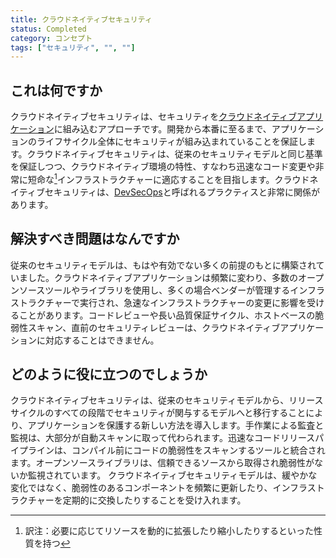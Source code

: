 ```yaml
---
title: クラウドネイティブセキュリティ
status: Completed
category: コンセプト
tags: ["セキュリティ", "", ""]
---
```


## これは何ですか

クラウドネイティブセキュリティは、セキュリティを[クラウドネイティブアプリケーション](/ja/cloud-native-apps/)に組み込むアプローチです。開発から本番に至るまで、アプリケーションのライフサイクル全体にセキュリティが組み込まれていることを保証します。クラウドネイティブセキュリティは、従来のセキュリティモデルと同じ基準を保証しつつ、クラウドネイティブ環境の特性、すなわち迅速なコード変更や非常に短命な[^1]インフラストラクチャーに適応することを目指します。クラウドネイティブセキュリティは、[DevSecOps](/ja/devsecops/)と呼ばれるプラクティスと非常に関係があります。

[^1]: 訳注：必要に応じてリソースを動的に拡張したり縮小したりするといった性質を持つ

## 解決すべき問題はなんですか

従来のセキュリティモデルは、もはや有効でない多くの前提のもとに構築されていました。クラウドネイティブアプリケーションは頻繁に変わり、多数のオープンソースツールやライブラリを使用し、多くの場合ベンダーが管理するインフラストラクチャーで実行され、急速なインフラストラクチャーの変更に影響を受けることがあります。コードレビューや長い品質保証サイクル、ホストベースの脆弱性スキャン、直前のセキュリティレビューは、クラウドネイティブアプリケーションに対応することはできません。

## どのように役に立つのでしょうか

クラウドネイティブセキュリティは、従来のセキュリティモデルから、リリースサイクルのすべての段階でセキュリティが関与するモデルへと移行することにより、アプリケーションを保護する新しい方法を導入します。手作業による監査と監視は、大部分が自動スキャンに取って代わられます。迅速なコードリリースパイプラインは、コンパイル前にコードの脆弱性をスキャンするツールと統合されます。オープンソースライブラリは、信頼できるソースから取得され脆弱性がないか監視されています。
クラウドネイティブセキュリティモデルは、緩やかな変化ではなく、脆弱性のあるコンポーネントを頻繁に更新したり、インフラストラクチャーを定期的に交換したりすることを受け入れます。
